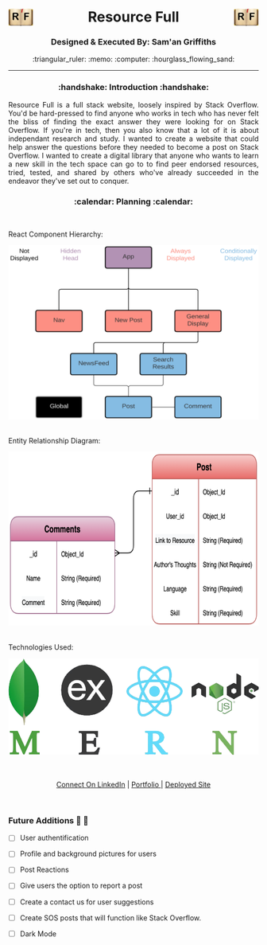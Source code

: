 <div align='center'>  <h1><img src='./client/public/images/logo.png' width='50px' align='left'/> Resource Full <img src='./client/public/images/logo.png' width='50px' align='right'/></h1>
<h3><b>Designed & Executed By: Sam'an Griffiths</b></h3>
:triangular_ruler: :memo: :computer: :hourglass_flowing_sand:
<br>


---
<h3><b>:handshake: Introduction :handshake:</b></h3>
<p align='justify'>Resource Full is a full stack website, loosely inspired by Stack Overflow. You'd be hard-pressed to find anyone who works in tech who has never felt the bliss of finding the exact answer they were looking for on Stack Overflow. If you're in tech, then you also know that a lot of it is about independant research and study. I wanted to create a website that could help answer the questions before they needed to become a post on Stack Overflow. I wanted to create a digital library that anyone who wants to learn a new skill in the tech space can go to to find peer endorsed resources, tried, tested, and shared by others who've already succeeded in the endeavor they've set out to conquer.</p>
<h3><b>:calendar: Planning :calendar:</b></h3>
<br>
<p align='left'>React Component Hierarchy:</p>
<img src='./client/public/images/RF-CHD.png' width='810px' height='350px'/>
<br>
<br>
<p align='left'>Entity Relationship Diagram:</p>
<img src='./client/public/images/RF-ERD.png' width='810px' height='350px'/>
<br>
<br>
<p align='left'>Technologies Used:</p>
<img src='./client/public/images/MERN.png' width='810px'/>
<br>
<br>
<br>

<a href='https://www.linkedin.com/in/saman-griffiths/' target='_blank'>Connect On LinkedIn</a> | <a href='' target='_blank'>Portfolio
</a> | <a href='https://resource-full.herokuapp.com'>Deployed Site</a>
</div>
<br>

### Future Additions :thinking: :thought_balloon:

- [ ]  User authentification

- [ ]  Profile and background pictures for users

- [ ]  Post Reactions

- [ ]  Give users the option to report a post

- [ ]  Create a contact us for user suggestions

- [ ]  Create SOS posts that will function like Stack Overflow.

- [ ]  Dark Mode
